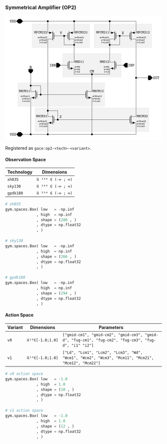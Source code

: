 ### Symmetrical Amplifier (OP2)

![op2](https://raw.githubusercontent.com/matthschw/ace/main/figures/op2.png)

Registered as `gace:op2-<tech>-<variant>`.

#### Observation Space

| Technology | Dimensions         |
|------------|--------------------|
| `xh035`    | `ℝ ²⁰⁶ ∈ (-∞ ; ∞)` |
| `sky130`   | `ℝ ²⁶⁶ ∈ (-∞ ; ∞)` |
| `gpdk180`  | `ℝ ²⁹⁴ ∈ (-∞ ; ∞)` |

```python
# xh035
gym.spaces.Box( low   = -np.inf
              , high  = np.inf
              , shape = (206 , )
              , dtype = np.float32
              , )

# sky130
gym.spaces.Box( low   = -np.inf
              , high  = np.inf
              , shape = (266 , )
              , dtype = np.float32
              , )

# gpdk180
gym.spaces.Box( low   = -np.inf
              , high  = np.inf
              , shape = (294 , )
              , dtype = np.float32
              , )
```

#### Action Space

| Variant | Dimensions       | Parameters                                                                                            |
|---------|------------------|-------------------------------------------------------------------------------------------------------|
| `v0`    | `ℝ¹⁰∈[-1.0;1.0]` | `["gmid-cm1", "gmid-cm2", "gmid-cm3", "gmid-d", "fug-cm1", "fug-cm2", "fug-cm3", "fug-d", "i1" "i2"]` |
| `v1`    | `ℝ¹²∈[-1.0;1.0]` | `["Ld", "Lcm1", "Lcm2", "Lcm3", "Wd", "Wcm1", "Wcm2", "Wcm3", "Mcm11", "Mcm21", "Mcm12", "Mcm22"]`    |

```python
# v0 action space
gym.spaces.Box( low   = -1.0
              , high  = 1.0
              , shape = (10 , )
              , dtype = np.float32
              , )

# v1 action space
gym.spaces.Box( low   = -1.0
              , high  = 1.0
              , shape = (12 , )
              , dtype = np.float32
              , )
```


